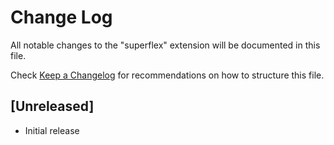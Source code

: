# Change Log

All notable changes to the "superflex" extension will be documented in this file.

Check [Keep a Changelog](http://keepachangelog.com/) for recommendations on how to structure this file.

## [Unreleased]

- Initial release
